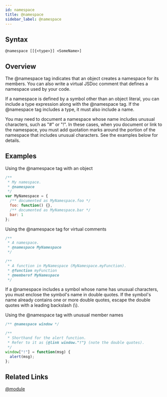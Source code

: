 ```yaml
---
id: namespace
title: @namespace
sidebar_label: @namespace
---
```


## Syntax

`@namespace [[{<type>}] <SomeName>]`

## Overview

The @namespace tag indicates that an object creates a namespace for its members. You can also write a virtual JSDoc comment that defines a namespace used by your code.

If a namespace is defined by a symbol other than an object literal, you can include a type expression along with the @namespace tag. If the @namespace tag includes a type, it must also include a name.

You may need to document a namespace whose name includes unusual characters, such as "#" or "!". In these cases, when you document or link to the namespace, you must add quotation marks around the portion of the namespace that includes unusual characters. See the examples below for details.

## Examples

Using the @namespace tag with an object

```js
/**
 * My namespace.
 * @namespace
 */
var MyNamespace = {
  /** documented as MyNamespace.foo */
  foo: function() {},
  /** documented as MyNamespace.bar */
  bar: 1
};
```

Using the @namespace tag for virtual comments

```js
/**
 * A namespace.
 * @namespace MyNamespace
 */

/**
 * A function in MyNamespace (MyNamespace.myFunction).
 * @function myFunction
 * @memberof MyNamespace
 */
```

If a @namespace includes a symbol whose name has unusual characters, you must enclose the symbol's name in double quotes. If the symbol's name already contains one or more double quotes, escape the double quotes with a leading backslash (\\).

Using the @namespace tag with unusual member names

```js
/** @namespace window */

/**
 * Shorthand for the alert function.
 * Refer to it as {@link window."!"} (note the double quotes).
 */
window["!"] = function(msg) {
  alert(msg);
};
```

## Related Links

[@module](./module.md)
